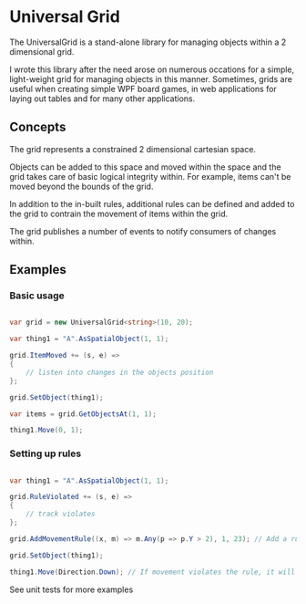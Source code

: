 ﻿# Universal Grid

The UniversalGrid is a stand-alone library for managing objects within a 2 dimensional grid.

I wrote this library after the need arose on numerous occations for a simple, light-weight grid for managing objects in this manner. Sometimes, grids are useful when 
creating simple WPF board games, in web applications for laying out tables and for many other applications.

## Concepts

The grid represents a constrained 2 dimensional cartesian space. 

Objects can be added to this space and moved within the space and the grid takes care of basic logical integrity within. For example, items can't be moved beyond the bounds of the grid.

In addition to the in-built rules, additional rules can be defined and added to the grid to contrain the movement of items within the grid.

The grid publishes a number of events to notify consumers of changes within.

## Examples

### Basic usage

```cs

var grid = new UniversalGrid<string>(10, 20);

var thing1 = "A".AsSpatialObject(1, 1);

grid.ItemMoved += (s, e) =>
{
	// listen into changes in the objects position
};

grid.SetObject(thing1);

var items = grid.GetObjectsAt(1, 1);

thing1.Move(0, 1);

```

### Setting up rules

```cs

var thing1 = "A".AsSpatialObject(1, 1);

grid.RuleViolated += (s, e) =>
{
    // track violates
};

grid.AddMovementRule((x, m) => m.Any(p => p.Y > 2), 1, 23); // Add a rule which prevents Y from exceeding 2

grid.SetObject(thing1);

thing1.Move(Direction.Down); // If movement violates the rule, it will be prevented and an event will be fired

```

See unit tests for more examples